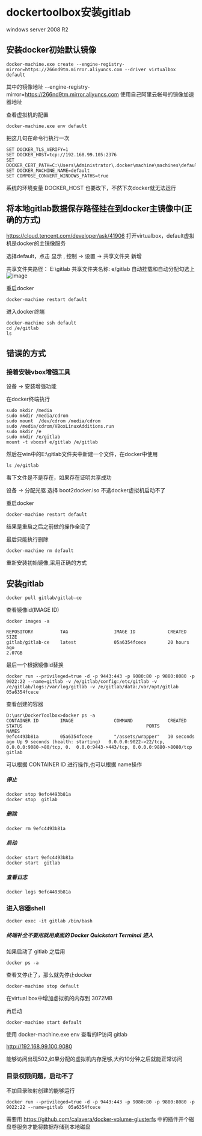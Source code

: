 # dockertoolbox安装gitlab
windows server 2008 R2

## 安装docker初始默认镜像
```
docker-machine.exe create --engine-registry-mirror=https://266nd9tm.mirror.aliyuncs.com --driver virtualbox default
```
其中的镜像地址 --engine-registry-mirror=https://266nd9tm.mirror.aliyuncs.com 使用自己阿里云帐号的镜像加速器地址

查看虚拟机的配置
```
docker-machine.exe env default
```
把这几句在命令行执行一次
```
SET DOCKER_TLS_VERIFY=1
SET DOCKER_HOST=tcp://192.168.99.105:2376
SET DOCKER_CERT_PATH=C:\Users\Administrator\.docker\machine\machines\default
SET DOCKER_MACHINE_NAME=default
SET COMPOSE_CONVERT_WINDOWS_PATHS=true
```
系统的环境变量 DOCKER_HOST 也要改下，不然下次docker就无法运行


## 将本地gitlab数据保存路径挂在到docker主镜像中(正确的方式)
https://cloud.tencent.com/developer/ask/41906
打开virtualbox，default虚拟机是docker的主镜像服务

选择default，点击 显示 , 控制 -> 设置 -> 共享文件夹 新增

共享文件夹路径：  E:\gitlab
共享文件夹名称:   e/gitlab
自动挂载和自动分配勾选上
![image](https://raw.githubusercontent.com/shoukaiseki/blogdoc/master/docker/docker/img/001.png)

重启docker
```
docker-machine restart default
```
进入docker终端
```
docker-machine ssh default
cd /e/gitlab
ls
```
## 错误的方式
### 接着安装vbox增强工具
设备 -> 安装增强功能

在docker终端执行
```
sudo mkdir /media
sudo mkdir /media/cdrom
sudo mount  /dev/cdrom /media/cdrom
sudo /media/cdrom/VBoxLinuxAdditions.run
sudo mkdir /e
sudo mkdir /e/gitlab
mount -t vboxsf e/gitlab /e/gitlab
```
然后在win中的E:\gitlab文件夹中新建一个文件，在docker中使用
```
ls /e/gitlab
```
看下文件是不是存在，如果存在证明共享成功

设备 -> 分配光驱 选择 boot2docker.iso 不选docker虚拟机启动不了

重启docker
```
docker-machine restart default
```
结果是重启之后之前做的操作全没了

最后只能执行删除
```
docker-machine rm default
```
重新安装初始镜像,采用正确的方式


## 安装gitlab
```shell
docker pull gitlab/gitlab-ce
```
查看镜像id(IMAGE ID)
```
docker images -a

REPOSITORY          TAG                 IMAGE ID            CREATED
SIZE
gitlab/gitlab-ce    latest              05a6354fcece        20 hours ago
2.07GB
```
最后一个根据镜像id替换
```
docker run --privileged=true -d -p 9443:443 -p 9080:80 -p 9880:8080 -p 9022:22 --name=gitlab -v /e/gitlab/config:/etc/gitlab -v /e/gitlab/logs:/var/log/gitlab -v /e/gitlab/data:/var/opt/gitlab 05a6354fcece
```
查看创建的容器
```
D:\usr\DockerToolbox>docker ps -a
CONTAINER ID        IMAGE               COMMAND             CREATED STATUS                            					PORTS 																				NAMES
9efc4493b81a        05a6354fcece        "/assets/wrapper"   10 seconds ago Up 9 seconds (health: starting)   0.0.0.0:9022->22/tcp, 0.0.0.0:9080->80/tcp, 0.  0.0.0:9443->443/tcp, 0.0.0.0:9880->8080/tcp   gitlab
```

可以根据 CONTAINER ID 进行操作,也可以根据 name操作

##### 停止
```
docker stop 9efc4493b81a 
docker stop  gitlab
```

##### 删除
```
docker rm 9efc4493b81a 
```

##### 启动
```
docker start 9efc4493b81a 
docker start  gitlab
```

##### 查看日志
```
docker logs 9efc4493b81a 
```


### 进入容器shell
```
docker exec -it gitlab /bin/bash
```

##### 终端补全不要用就用桌面的  Docker Quickstart Terminal 进入

如果启动了 gitlab 之后用
```
docker ps -a
```
查看又停止了，那么就先停止docker
```
docker-machine stop default
```
在virtual box中增加虚拟机的内存到 3072MB

再启动
```
docker-machine start default
```

使用 docker-machine.exe env 查看的IP访问 gitlab

http://192.168.99.100:9080

能够访问出现502,如果分配的虚拟机内存足够,大约10分钟之后就能正常访问

### 目录权限问题，启动不了

不加目录映射创建的能够运行
```
docker run --privileged=true -d -p 9443:443 -p 9080:80 -p 9880:8080 -p 9022:22 --name=gitlab  05a6354fcece
```

需要用 https://github.com/calavera/docker-volume-glusterfs 中的插件开个磁盘卷服务才能将数据存储到本地磁盘
